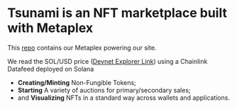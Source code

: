 # Tsunami is an NFT marketplace built with Metaplex

This <a href="https://github.com/cryptohighway/metaplex">repo</a> contains our Metaplex powering our site.

We read the SOL/USD price (<a href="https://explorer.solana.com/address/6VKR5dn1LyFmYhQ8hpepPB6i8HAxTX2MNbahXkTcDubD?cluster=devnet">Devnet Explorer Link</a>) using a Chainlink Datafeed deployed on Solana

- **Creating/Minting** Non-Fungible Tokens;
- **Starting** A variety of auctions for primary/secondary sales;
- and **Visualizing** NFTs in a standard way across wallets and applications.
